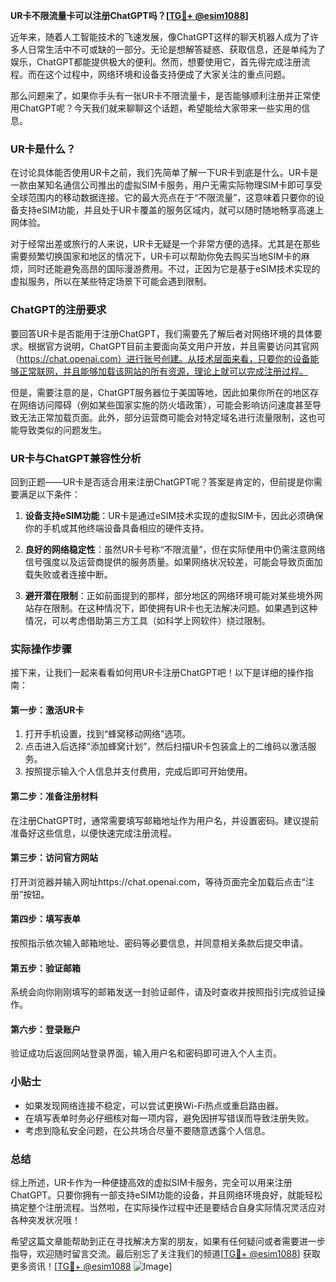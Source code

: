 **UR卡不限流量卡可以注册ChatGPT吗？[[TG💪+ @esim1088](https://t.me/s/esim1088)]**

近年来，随着人工智能技术的飞速发展，像ChatGPT这样的聊天机器人成为了许多人日常生活中不可或缺的一部分。无论是想解答疑惑、获取信息，还是单纯为了娱乐，ChatGPT都能提供极大的便利。然而，想要使用它，首先得完成注册流程。而在这个过程中，网络环境和设备支持便成了大家关注的重点问题。

那么问题来了，如果你手头有一张UR卡不限流量卡，是否能够顺利注册并正常使用ChatGPT呢？今天我们就来聊聊这个话题，希望能给大家带来一些实用的信息。

### UR卡是什么？

在讨论具体能否使用UR卡之前，我们先简单了解一下UR卡到底是什么。UR卡是一款由某知名通信公司推出的虚拟SIM卡服务，用户无需实际物理SIM卡即可享受全球范围内的移动数据连接。它的最大亮点在于“不限流量”，这意味着只要你的设备支持eSIM功能，并且处于UR卡覆盖的服务区域内，就可以随时随地畅享高速上网体验。

对于经常出差或旅行的人来说，UR卡无疑是一个非常方便的选择。尤其是在那些需要频繁切换国家和地区的情况下，UR卡可以帮助你免去购买当地SIM卡的麻烦，同时还能避免高昂的国际漫游费用。不过，正因为它是基于eSIM技术实现的虚拟服务，所以在某些特定场景下可能会遇到限制。

### ChatGPT的注册要求

要回答UR卡是否能用于注册ChatGPT，我们需要先了解后者对网络环境的具体要求。根据官方说明，ChatGPT目前主要面向英文用户开放，并且需要访问其官网（https://chat.openai.com）进行账号创建。从技术层面来看，只要你的设备能够正常联网，并且能够加载该网站的所有资源，理论上就可以完成注册过程。

但是，需要注意的是，ChatGPT服务器位于美国等地，因此如果你所在的地区存在网络访问障碍（例如某些国家实施的防火墙政策），可能会影响访问速度甚至导致无法正常加载页面。此外，部分运营商可能会对特定域名进行流量限制，这也可能导致类似的问题发生。

### UR卡与ChatGPT兼容性分析

回到正题——UR卡是否适合用来注册ChatGPT呢？答案是肯定的，但前提是你需要满足以下条件：

1. **设备支持eSIM功能**：UR卡是通过eSIM技术实现的虚拟SIM卡，因此必须确保你的手机或其他终端设备具备相应的硬件支持。
   
2. **良好的网络稳定性**：虽然UR卡号称“不限流量”，但在实际使用中仍需注意网络信号强度以及运营商提供的服务质量。如果网络状况较差，可能会导致页面加载失败或者连接中断。

3. **避开潜在限制**：正如前面提到的那样，部分地区的网络环境可能对某些境外网站存在限制。在这种情况下，即使拥有UR卡也无法解决问题。如果遇到这种情况，可以考虑借助第三方工具（如科学上网软件）绕过限制。

### 实际操作步骤

接下来，让我们一起来看看如何用UR卡注册ChatGPT吧！以下是详细的操作指南：

#### 第一步：激活UR卡
1. 打开手机设置，找到“蜂窝移动网络”选项。
2. 点击进入后选择“添加蜂窝计划”，然后扫描UR卡包装盒上的二维码以激活服务。
3. 按照提示输入个人信息并支付费用，完成后即可开始使用。

#### 第二步：准备注册材料
在注册ChatGPT时，通常需要填写邮箱地址作为用户名，并设置密码。建议提前准备好这些信息，以便快速完成注册流程。

#### 第三步：访问官方网站
打开浏览器并输入网址https://chat.openai.com，等待页面完全加载后点击“注册”按钮。

#### 第四步：填写表单
按照指示依次输入邮箱地址、密码等必要信息，并同意相关条款后提交申请。

#### 第五步：验证邮箱
系统会向你刚刚填写的邮箱发送一封验证邮件，请及时查收并按照指引完成验证操作。

#### 第六步：登录账户
验证成功后返回网站登录界面，输入用户名和密码即可进入个人主页。

### 小贴士
- 如果发现网络连接不稳定，可以尝试更换Wi-Fi热点或重启路由器。
- 在填写表单时务必仔细核对每一项内容，避免因拼写错误而导致注册失败。
- 考虑到隐私安全问题，在公共场合尽量不要随意透露个人信息。

### 总结

综上所述，UR卡作为一种便捷高效的虚拟SIM卡服务，完全可以用来注册ChatGPT。只要你拥有一部支持eSIM功能的设备，并且网络环境良好，就能轻松搞定整个注册流程。当然啦，在实际操作过程中还是要结合自身实际情况灵活应对各种突发状况哦！

希望这篇文章能帮助到正在寻找解决方案的朋友，如果有任何疑问或者需要进一步指导，欢迎随时留言交流。最后别忘了关注我们的频道[[TG💪+ @esim1088](https://t.me/s/esim1088)] 获取更多资讯！[[TG💪+ @esim1088](https://t.me/s/esim1088) ![Image](https://i.postimg.cc/4NQfJmqS/Snipaste-2025-05-13-00-14-12.png)]